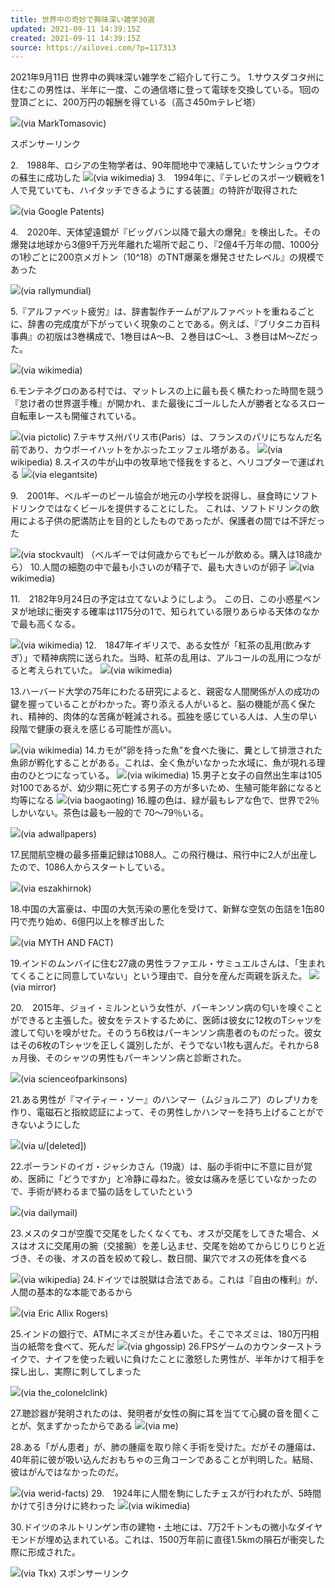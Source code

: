 ```yaml
---
title: 世界中の奇妙で興味深い雑学30選
updated: 2021-09-11 14:39:15Z
created: 2021-09-11 14:39:15Z
source: https://ailovei.com/?p=117313
---
```


2021年9月11日
世界中の興味深い雑学をご紹介して行こう。
1.サウスダコタ州に住むこの男性は、半年に一度、この通信塔に登って電球を交換している。1回の登頂ごとに、200万円の報酬を得ている（高さ450mテレビ塔）

![](https://ailovei.com/wp-content/uploads/2021/09/30_R-8.jpg)(via MarkTomasovic)

スポンサーリンク

2.　1988年、ロシアの生物学者は、90年間地中で凍結していたサンショウウオの蘇生に成功した
![](https://ailovei.com/wp-content/uploads/2021/09/1_R-14.jpg)(via wikimedia)
3.　1994年に、『テレビのスポーツ観戦を1人で見ていても、ハイタッチできるようにする装置』の特許が取得された

![](https://ailovei.com/wp-content/uploads/2021/09/2_R-14.jpg)(via Google Patents)

4.　2020年、天体望遠鏡が『ビッグバン以降で最大の爆発』を検出した。その爆発は地球から3億9千万光年離れた場所で起こり、『2億4千万年の間、1000分の1秒ごとに200京メガトン（10^18）のTNT爆薬を爆発させたレベル』の規模であった

![](https://ailovei.com/wp-content/uploads/2021/09/4_R-14.jpg)(via rallymundial)

5.『アルファベット疲労』は、辞書製作チームがアルファベットを重ねるごとに、辞書の完成度が下がっていく現象のことである。例えば、『ブリタニカ百科事典』の初版は3巻構成で、1巻目はA～B、２巻目はC～L、３巻目はM～Zだった。

![](https://ailovei.com/wp-content/uploads/2021/09/5_R-14.jpg)(via wikimedia)

6.モンテネグロのある村では、マットレスの上に最も長く横たわった時間を競う『怠け者の世界選手権』が開かれ、また最後にゴールした人が勝者となるスロー自転車レースも開催されている。

![](https://ailovei.com/wp-content/uploads/2021/09/6_R-14.jpg)(via pictolic)
7.テキサス州パリス市(Paris）は、フランスのパリにちなんだ名前であり、カウボーイハットをかぶったエッフェル塔がある。
![](https://ailovei.com/wp-content/uploads/2021/09/7_R-14.jpg)(via wikipedia)
8.スイスの牛が山中の牧草地で怪我をすると、ヘリコプターで運ばれる
![](https://ailovei.com/wp-content/uploads/2021/09/8_R-14.jpg)(via elegantsite)

9.　2001年、ベルギーのビール協会が地元の小学校を説得し、昼食時にソフトドリンクではなくビールを提供することにした。 これは、ソフトドリンクの飲用による子供の肥満防止を目的としたものであったが、保護者の間では不評だった

![](https://ailovei.com/wp-content/uploads/2021/09/9_R-14.jpg)(via stockvault)
（ベルギーでは何歳からでもビールが飲める。購入は18歳から）
10.人間の細胞の中で最も小さいのが精子で、最も大きいのが卵子
![](https://ailovei.com/wp-content/uploads/2021/09/10_R-14.jpg)(via wikimedia)

11.　2182年9月24日の予定は立てないようにしよう。 この日、この小惑星ベンヌが地球に衝突する確率は1175分の1で、知られている限りあらゆる天体のなかで最も高くなる。

![](https://ailovei.com/wp-content/uploads/2021/09/11_R-14.jpg)(via wikimedia)
12.　1847年イギリスで、ある女性が「紅茶の乱用(飲みすぎ）」で精神病院に送られた。当時、紅茶の乱用は、アルコールの乱用につながると考えられていた。
![](https://ailovei.com/wp-content/uploads/2021/09/12_R-13.jpg)(via wikimedia)

13.ハーバード大学の75年にわたる研究によると、親密な人間関係が人の成功の鍵を握っていることがわかった。寄り添える人がいると、脳の機能が高く保たれ、精神的、肉体的な苦痛が軽減される。孤独を感じている人は、人生の早い段階で健康の衰えを感じる可能性が高い。

![](https://ailovei.com/wp-content/uploads/2021/09/13_R-13.jpg)(via wikimedia)
14.カモが”卵を持った魚”を食ベた後に、糞として排泄された魚卵が孵化することがある。これは、全く魚がいなかった水域に、魚が現れる理由のひとつになっている。
![](https://ailovei.com/wp-content/uploads/2021/09/14_R-13.jpg)(via wikimedia)
15.男子と女子の自然出生率は105対100であるが、幼少期に死亡する男子の方が多いため、生殖可能年齢になると均等になる
![](https://ailovei.com/wp-content/uploads/2021/09/15_R-13.jpg)(via baogaoting)
16.瞳の色は、緑が最もレアな色で、世界で2％しかいない。茶色は最も一般的で 70～79％いる。

![](https://ailovei.com/wp-content/uploads/2021/09/16_R-13.jpg)(via adwallpapers)

17.民間航空機の最多搭乗記録は1088人。この飛行機は、飛行中に2人が出産したので、1086人からスタートしている。

![](https://ailovei.com/wp-content/uploads/2021/09/17_R-13.jpg)(via eszakhirnok)

18.中国の大富豪は、中国の大気汚染の悪化を受けて、新鮮な空気の缶詰を1缶80円で売り始め、6億円以上を稼ぎ出した

![](https://ailovei.com/wp-content/uploads/2021/09/18_R-13.jpg)(via MYTH AND FACT)

19.インドのムンバイに住む27歳の男性ラファエル・サミュエルさんは、「生まれてくることに同意していない」という理由で、自分を産んだ両親を訴えた。
![](https://ailovei.com/wp-content/uploads/2021/09/19_R-13.jpg)(via mirror)

20.　2015年、ジョイ・ミルンという女性が、パーキンソン病の匂いを嗅ぐことができると主張した。彼女をテストするために、医師は彼女に12枚のTシャツを渡して匂いを嗅がせた。そのうち6枚はパーキンソン病患者のものだった。彼女はその6枚のTシャツを正しく識別したが、そうでない1枚も選んだ。それから8ヵ月後、そのシャツの男性もパーキンソン病と診断された。

![](https://ailovei.com/wp-content/uploads/2021/09/20_R-13.jpg)(via scienceofparkinsons)

21.ある男性が『マイティー・ソー』のハンマー（ムジョルニア）のレプリカを作り、電磁石と指紋認証によって、その男性しかハンマーを持ち上げることができないようにした

![](https://ailovei.com/wp-content/uploads/2021/09/21_R-12.jpg)(via u/[deleted])

22.ポーランドのイガ・ジャシカさん（19歳）は、脳の手術中に不意に目が覚め、医師に「どうですか」と冷静に尋ねた。彼女は痛みを感じていなかったので、手術が終わるまで猫の話をしていたという

![](https://ailovei.com/wp-content/uploads/2021/09/22_R-12.jpg)(via dailymail)

23.メスのタコが空腹で交尾をしたくなくても、オスが交尾をしてきた場合、メスはオスに交尾用の腕（交接腕）を差し込ませ、交尾を始めてからじりじりと近づき、その後、オスの首を絞めて殺し、数日間、巣穴でオスの死体を食べる

![](https://ailovei.com/wp-content/uploads/2021/09/23_R-12.jpg)(via wikipedia)
24.ドイツでは脱獄は合法である。これは『自由の権利』が、人間の基本的な本能であるから

![](https://ailovei.com/wp-content/uploads/2021/09/24_R-12.jpg)(via Eric Allix Rogers)

25.インドの銀行で、ATMにネズミが住み着いた。そこでネズミは、180万円相当の紙幣を食べて、死んだ
![](https://ailovei.com/wp-content/uploads/2021/09/25_R-11.jpg)(via ghgossip)
26.FPSゲームのカウンターストライクで、ナイフを使った戦いに負けたことに激怒した男性が、半年かけて相手を探し出し、実際に刺してしまった

![](https://ailovei.com/wp-content/uploads/2021/09/26_R-10.jpg)(via the_colonelclink)

27.聴診器が発明されたのは、発明者が女性の胸に耳を当てて心臓の音を聞くことが、気まずかったからである
![](https://ailovei.com/wp-content/uploads/2021/09/27_R-10.jpg)(via me)

28.ある「がん患者」が、肺の腫瘍を取り除く手術を受けた。だがその腫瘍は、40年前に彼が吸い込んだおもちゃの三角コーンであることが判明した。結局、彼はがんではなかったのだ。

![](https://ailovei.com/wp-content/uploads/2021/09/28_R-9.jpg)(via werid-facts)
29.　1924年に人間を駒にしたチェスが行われたが、5時間かけて引き分けに終わった
![](https://ailovei.com/wp-content/uploads/2021/09/29_R-9.jpg)(via wikimedia)

30.ドイツのネルトリンゲン市の建物・土地には、7万2千トンもの微小なダイヤモンドが埋め込まれている。これは、1500万年前に直径1.5kmの隕石が衝突した際に形成された。

![](https://ailovei.com/wp-content/uploads/2021/09/3_R-14.jpg)(via Tkx)
スポンサーリンク